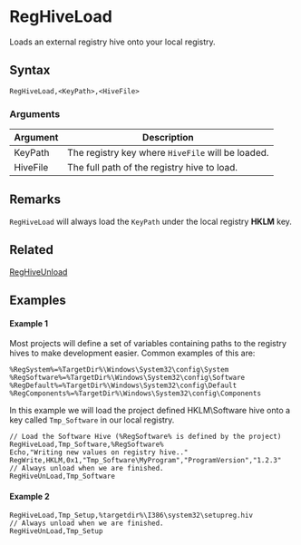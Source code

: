 # RegHiveLoad

Loads an external registry hive onto your local registry.

## Syntax

```pebakery
RegHiveLoad,<KeyPath>,<HiveFile>
```

### Arguments

| Argument | Description |
| --- | --- |
| KeyPath | The registry key where `HiveFile` will be loaded. |
| HiveFile | The full path of the registry hive to load. |

## Remarks

`RegHiveLoad` will always load the `KeyPath` under the local registry **HKLM** key.

## Related

[RegHiveUnload](./RegHiveUnload.md)

## Examples

#### Example 1

Most projects will define a set of variables containing paths to the registry hives to make development easier.
Common examples of this are:

```pebakery
%RegSystem%=%TargetDir%\Windows\System32\config\System
%RegSoftware%=%TargetDir%\Windows\System32\config\Software
%RegDefault%=%TargetDir%\Windows\System32\config\Default
%RegComponents%=%TargetDir%\Windows\System32\config\Components
```

In this example we will load the project defined HKLM\Software hive onto a key called `Tmp_Software` in our local registry.

```pebakery
// Load the Software Hive (%RegSoftware% is defined by the project)
RegHiveLoad,Tmp_Software,%RegSoftware%
Echo,"Writing new values on registry hive.."
RegWrite,HKLM,0x1,"Tmp_Software\MyProgram","ProgramVersion","1.2.3"
// Always unload when we are finished.
RegHiveUnLoad,Tmp_Software
```

#### Example 2

```pebakery
RegHiveLoad,Tmp_Setup,%targetdir%\I386\system32\setupreg.hiv
// Always unload when we are finished.
RegHiveUnLoad,Tmp_Setup
```